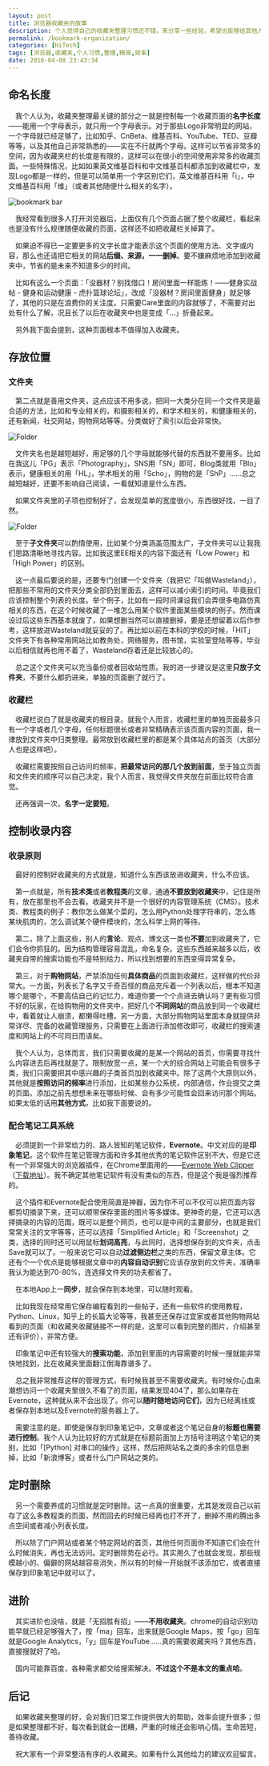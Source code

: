 ```yaml
---
layout: post
title: 浏览器收藏夹的故事
description: 个人觉得自己的收藏夹整理习惯还不错，来分享一些经验，希望也能够给其他人提供帮助或者提高效率。
permalink: /bookmark-organization/
categories: [HiTech]
tags: [浏览器,收藏夹,个人习惯,整理,精简,效率]
date: 2016-04-08 23:43:34
--- 
```


## 命名长度

　我个人认为，收藏夹整理最关键的部分之一就是控制每一个收藏页面的**名字长度**——能用一个字母表示，就只用一个字母表示。对于那些Logo非常明显的网站，一个字母就已经足够了，比如知乎、CnBeta、维基百科、YouTube、TED、豆瓣等等，以及其他自己非常熟悉的——实在不行就两个字母。这样可以节省非常多的空间，因为收藏夹栏的长度是有限的，这样可以在很小的空间使用非常多的收藏页面。一些特殊情况，比如如果英文维基百科和中文维基百科都添加到收藏栏中，发现Logo都是一样的，但是可以简单用一个字区别它们，英文维基百科用「i」，中文维基百科用「维」（或者其他随便什么相关的名字）。

![bookmark bar](http://lanternd.qiniudn.com/Pic4Post/bookmark-organization/bookmark-bar.png "My bookmark bar")

　我经常看到很多人打开浏览器后，上面仅有几个页面占据了整个收藏栏，看起来也是没有什么规律随便收藏的页面，这样还不如把收藏栏关掉算了。

　如果迫不得已一定要更多的文字长度才能表示这个页面的使用方法、文字或内容，那么也还请把它相关的网站**后缀、来源，一一删掉**。要不嫌麻烦地添加到收藏夹中，节省的是未来不知道多少的时间。

　比如有这么一个页面：「没器材？别找借口！房间里面一样能练！——健身实战帖 - 健身和运动健康 - 虎扑篮球论坛」，改成「没器材？房间里面健身」就足够了，其他的只是在浪费你的关注度。只需要Care里面的内容就够了，不需要对出处有什么了解，况且长了以后在收藏夹中也是变成「…」折叠起来。

　另外我下面会提到，这种页面根本不值得加入收藏夹。

## 存放位置

### 文件夹

　第二点就是善用文件夹，这点应该不用多说，把同一大类分在同一个文件夹是最合适的方法，比如和专业相关的，和摄影相关的，和学术相关的，和健康相关的，还有新闻，社交网站，购物网站等等。分类做好了索引以后会非常快。

![Folder](http://lanternd.qiniudn.com/Pic4Post/bookmark-organization/folder.png "Folder")

　文件夹名也是越短越好，用足够的几个字母就能够代替的东西就不要用多。比如在我这儿「PG」表示「Photography」，SNS用「SN」即可，Blog类就用「Blo」表示，健康相关的用「HL」，学术相关的用「Scho」，购物的是「ShP」……总之越短越好，还要不影响自己阅读，一看就知道是什么东西。

　如果文件夹里的子项也控制好了，会发现菜单的宽度很小，东西很好找，一目了然。

![Folder](http://lanternd.qiniudn.com/Pic4Post/bookmark-organization/msu-folder.png "Folder")

　至于**子文件夹**可以酌情使用，比如某个分类涵盖范围太广，子文件夹可以让我我们思路清晰地寻找内容。比如我这里EE相关的内容下面还有「Low Power」和「High Power」的区别。

　这一点最后要说的是，还要专门创建一个文件夹（我把它「叫做Wasteland」），把那些不常用的文件夹分类全部扔到里面去，这样可以减小索引的时间。毕竟我们应该控制整个列表的长度。举个例子，比如有一段时间课设我们会弄很多电路仿真相关的东西，在这个时候收藏了一堆怎么用某个软件里面某些模块的例子。然而课设过后这些东西基本就废了，如果想删当然可以直接删掉，要是还想留着以后作参考，这样放进Wasteland就妥妥的了。再比如以前在本科的学校的时候，「HIT」文件夹下有各种常用网站比如教务处，网络服务，图书馆，实验室登陆等等，毕业以后相信就再也用不着了，Wasteland存着还是比较放心的。

　总之这个文件夹可以充当备份或者回收站性质。我的进一步建议是这里**只放子文件夹**，不要什么都扔进来，单独的页面删了就行了。

### 收藏栏

　收藏栏说白了就是收藏夹的根目录。就我个人而言，收藏栏里的单独页面最多只有一个字或者几个字母，任何标题很长或者非常精确表示该页面内容的页面，我一律放到文件夹中归类整理。最常放到收藏栏里的都是某个具体站点的首页（大部分人也是这样吧）。

　收藏栏需要按照自己访问的频率，**把最常访问的那几个放到前面**，至于独立页面和文件夹的顺序可以自己决定，我个人而言，我觉得文件夹放在前面比较符合直觉。

　还再强调一次，**名字一定要短**。

## 控制收录内容

### 收录原则

　最好的控制好收藏夹的方式就是，知道什么东西该放进收藏夹，什么不应该。

　第一点就是，所有**技术类**或者**教程类**的文章，通通**不要放到收藏夹**中，记住是所有，放在那里也不会去看。收藏夹并不是一个很好的内容管理系统（CMS）。技术类、教程类的例子：教你怎么做某个菜的，怎么用Python处理字符串的，怎么练某块肌肉的，怎么调试某个硬件模块的，怎么科学上网的等待。

　第二，除了上面这些，别人的**言论**、观点、博文这一类也**不要**加到收藏夹了，它们会令你抓狂的。因为结构管理容易混乱，命名复杂。这些东西越来越多以后，收藏夹自带的搜索功能也不是特别给力，所以找到想要的东西变得异常复杂。

　第三，对于**购物网站**，严禁添加任何**具体商品**的页面到收藏栏，这样做的代价非常大。一方面，列表长了名字又千奇百怪的商品充斥着一个列表以后，根本不知道哪个是哪个，不要高估自己的记忆力，难道你要一个个点进去确认吗？更有些习惯不好的玩家，在给购物用的文件夹中，把好几个**不同网站**的商品放到同一个收藏栏中，看着就让人崩溃，都懒得吐槽。另一方面，大部分购物网站里面本身就提供非常详尽、完备的收藏管理服务，只需要在上面进行添加修改即可，收藏栏的搜索速度和网站上的不可同日而语矣。

　我个人认为，总体而言，我们只需要收藏的是某一个网站的首页，你需要寻找什么内容进去后再找就是了。限制放宽一点，某一个大的综合网站上可能会有很多子类，我们只需要把其中感兴趣的子类首页加到收藏夹中。除了这两个大原则以外，其他就是**按照访问的频率**进行添加，比如某些办公系统，内部通信，作业提交之类的页面。添加之前先想想未来在哪些时候、会有多少可能性会回来访问那个网站。如果太低的话用**其他方式**，比如我下面要说的。

### 配合笔记工具系统

　必须提到一个非常给力的、路人皆知的笔记软件，**Evernote**。中文对应的是**印象笔记**，这个软件在笔记管理方面和许多其他优秀的笔记软件区别不大，但是它还有一个非常强大的浏览器插件，在Chrome里面用的——[Evernote Web Clipper](https://evernote.com/webclipper/?downloaded)（[下载地址](https://chrome.google.com/webstore/detail/evernote-web-clipper/pioclpoplcdbaefihamjohnefbikjilc?hl=en)）。我不确定其他笔记软件有没有类似的东西，但是这个我是强烈推荐的。

　这个插件和Evernote配合使用简直是神器，因为你不可以不仅可以把页面内容都剪切摘录下来，还可以顺带保存里面的图片等多媒体。更神奇的是，它还可以选择摘录的内容的范围，既可以是整个网页，也可以是中间的主要部分，也就是我们常常关注的文字等等，还可以选择「Simplified Article」和「Screenshot」之类，选择的同时还可以用鼠标**划词高亮**，与此同时，选择想保存到的文件夹，点击Save就可以了。一般来说它可以自动**过滤侧边栏**之类的东西，保留文章主体。它还有个一个优点是能够根据文章中的**内容自动识别**它应该存放到的文件夹，准确率我认为能达到70-80%，连选择文件夹的功夫都省了。

　在本地App上一**同步**，就会保存到本地里，可以随时观看。

　比如我现在经常用它保存编程看到的一些帖子，还有一些软件的使用教程，Python、Linux，知乎上的长篇大论等等，我甚至还保存过宜家或者其他购物网站看到的页面（和收藏夹收藏链接不一样的是，这里可以看到完整的图片，介绍甚至还有评价），非常方便。

　印象笔记中还有较强大的**搜索功能**，添加到里面的内容需要的时候一搜就能非常快地找到，比在收藏夹里面翻江倒海靠谱多了。

　总之我非常推荐这样的管理方式，有时候我甚至不需要收藏夹。有时候你心血来潮想访问一个收藏夹里很久不看了的页面，结果发现404了，那么如果存在Evernote，这种就从来不会出现了。你可以**随时随地访问它们**，因为已经离线或者保存到本地以及Evernote的服务器上了。

　需要注意的是，即使是保存到印象笔记中，文章或者这个笔记自身的**标题也需要进行控制**。我个人认为比较好的方式就是在标题前面加上方括号注明这个笔记的类别，比如「[Python] 对串口的操作」这样，然后把网站名之类的多余的信息删掉，比如「新浪博客」或者什么门户网站之类的。

## 定时删除

　另一个需要养成的习惯就是定时删除。这一点真的很重要，尤其是发现自己以前存了这么多教程类的页面，然而回去的时候已经再也打不开了，删掉不用的腾出多点空间或者减小列表长度。

　所以除了门户网站或者某个特定网站的首页，其他任何页面你不知道它们会在什么时候消失，再也无法访问。定时删除势在必行。其实用久了也就会发现，那些规模越小的、偏僻的网站越容易消失，所以有的时候一开始就不该添加它，或者直接保存到印象笔记中就可以了。

## 进阶

　其实进阶也没啥，就是「无招胜有招」——**不用收藏夹**。chrome的自动识别功能早就已经足够强大了，按「ma」回车，出来就是Google Maps，按「go」回车就是Google Analytics，「y」回车是YouTube……真的需要收藏夹吗？其他东西，直接搜就好了哈。

　国内可能靠百度，各种需求都交给搜索解决。**不过这个不是本文的重点哈**。

## 后记

　如果收藏夹整理的好，会对我们日常工作提供很大的帮助，效率会提升很多；但是如果整理都不好，每次看到就会一团糟，严重的时候还会影响心情。生命苦短，善待收藏。

　祝大家有一个非常整洁有序的人收藏夹。如果有什么其他给力的建议欢迎留言。
